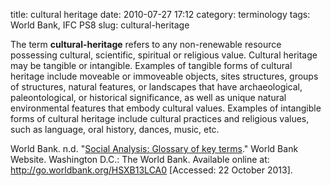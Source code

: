 title: cultural heritage
date: 2010-07-27 17:12
category: terminology
tags: World Bank, IFC PS8
slug: cultural-heritage

<!--
summary: 
-->
The term **cultural-heritage** refers to any non-renewable resource possessing cultural, scientific, spiritual or religious value. Cultural heritage may be tangible or intangible. Examples of tangible forms of cultural heritage include moveable or immoveable objects, sites structures, groups of structures, natural features, or landscapes that have archaeological, paleontological, or historical significance, as well as unique natural environmental features that embody cultural values. Examples of intangible forms of cultural heritage include cultural practices and religious values, such as language, oral history, dances, music, etc. 

World Bank. n.d. "[Social Analysis: Glossary of key terms](http://go.worldbank.org/HSXB13LCA0)." World Bank Website. Washington D.C.: The World Bank. Available online at: http://go.worldbank.org/HSXB13LCA0 [Accessed: 22 October 2013].


